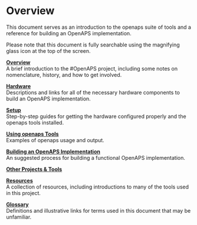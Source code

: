 # Overview

This document serves as an introduction to the openaps suite of tools and a reference for building an OpenAPS implementation.

Please note that this document is fully searchable using the magnifying glass icon at the top of the screen.

**[Overview](../Overview/overview.md)**<br>
A brief introduction to the #OpenAPS project, including some notes on nomenclature, history, and how to get involved. 

**[Hardware](../Hardware/hardware.md)**<br>
Descriptions and links for all of the necessary hardware components to build an OpenAPS implementation.

**[Setup](../Setup/setup.md)**<br>
Step-by-step guides for getting the hardware configured properly and the openaps tools installed.

**[Using openaps Tools](Using-openaps-Tools/using.md)**<br>
Examples of openaps usage and output.

**[Building an OpenAPS Implementation](Building-a-system/building.md)**<br>
An suggested process for building a functional OpenAPS implementation.

**[Other Projects & Tools](Other-projects/other-projects.md)**<br>



**[Resources](Resources/resources.md)**<br>
A collection of resources, including introductions to many of the tools used in this project.

**[Glossary](Glossary/glossary.md)**<br>
Definitions and illustrative links for terms used in this document that may be unfamiliar. 